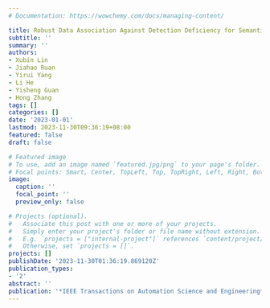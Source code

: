 ```yaml
---
# Documentation: https://wowchemy.com/docs/managing-content/

title: Robust Data Association Against Detection Deficiency for Semantic SLAM
subtitle: ''
summary: ''
authors:
- Xubin Lin
- Jiahao Ruan
- Yirui Yang
- Li He
- Yisheng Guan
- Hong Zhang
tags: []
categories: []
date: '2023-01-01'
lastmod: 2023-11-30T09:36:19+08:00
featured: false
draft: false

# Featured image
# To use, add an image named `featured.jpg/png` to your page's folder.
# Focal points: Smart, Center, TopLeft, Top, TopRight, Left, Right, BottomLeft, Bottom, BottomRight.
image:
  caption: ''
  focal_point: ''
  preview_only: false

# Projects (optional).
#   Associate this post with one or more of your projects.
#   Simply enter your project's folder or file name without extension.
#   E.g. `projects = ["internal-project"]` references `content/project/deep-learning/index.md`.
#   Otherwise, set `projects = []`.
projects: []
publishDate: '2023-11-30T01:36:19.869120Z'
publication_types:
- '2'
abstract: ''
publication: '*IEEE Transactions on Automation Science and Engineering*'
---
```

